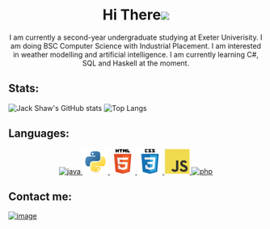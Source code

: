 <h1 align="center">Hi There<img src="https://github.com/souvikguria98/souvikguria98/blob/master/Hi.gif" width="30"> </h1>
<p align="center">
  I am currently a second-year undergraduate studying at Exeter Univerisity. I am doing BSC Computer Science with Industrial Placement. I am interested in weather modelling and   artificial intelligence. I am currently learning C#, SQL and Haskell at the moment.
</p>
<h2 align="left"> Stats: </h2>

<p align="center">
  
  ![Jack Shaw's GitHub stats](https://github-readme-stats.vercel.app/api?username=js1294&show_icons=true&theme=radical)
  ![Top Langs](https://github-readme-stats.vercel.app/api/top-langs/?username=js1294&layout=compact&langs_count=8&theme=radical&exclude_repo=Kenney-GameJam-2021,Kenney-Game-Jam-2021-Game)
  
</p>
<h2 align="left"> Languages: </h2>
<p align="center">
  <a href="https://www.java.com/en/" target="_blank"> 
    <img src="https://cdn-icons-png.flaticon.com/512/226/226777.png" alt="java" width="50" height="50"/> 
  </a> 
  <a href="https://www.python.org" target="_blank"> 
    <img src="https://raw.githubusercontent.com/devicons/devicon/master/icons/python/python-original.svg" alt="python" width="50" height="50"/> 
  </a> 
  <a href="https://html.spec.whatwg.org/multipage/" target="_blank"> 
    <img src="https://raw.githubusercontent.com/devicons/devicon/master/icons/html5/html5-original-wordmark.svg" alt="html5" width="50" height="50"/> 
  </a>
  <a href="https://www.w3schools.com/css/" target="_blank"> 
    <img src="https://raw.githubusercontent.com/devicons/devicon/master/icons/css3/css3-original-wordmark.svg" alt="css3" width="50" height="50"/> 
  </a> 
  <a href="https://developer.mozilla.org/en-US/docs/Web/JavaScript" target="_blank"> 
    <img src="https://raw.githubusercontent.com/devicons/devicon/master/icons/javascript/javascript-original.svg" alt="javascript" width="50" height="50"/> 
  </a> 
   <a href="https://www.w3schools.com/php/" target="_blank"> 
    <img src="https://upload.wikimedia.org/wikipedia/commons/2/27/PHP-logo.svg" alt="php" width="50" height="50"/> 
  </a> 
</p>
<h2 align="left"> Contact me: </h2>

[![image](https://img.shields.io/badge/Gmail-D14836?style=for-the-badge&logo=gmail&logoColor=white)](mailto:jackshaw810@gmail.com)
  
